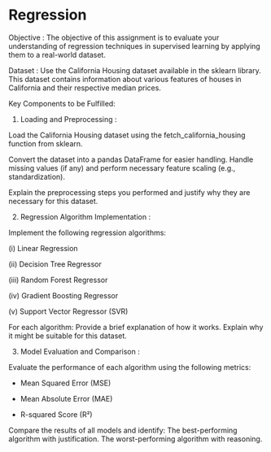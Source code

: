 # Regression

Objective : 
The objective of this assignment is to evaluate your understanding of regression techniques in supervised learning by applying them to a real-world dataset.

Dataset :  Use the California Housing dataset available in the sklearn library. This dataset contains information about various features of houses in California and their respective median prices.

Key Components to be Fulfilled: 

1. Loading and Preprocessing : 

Load the California Housing dataset using the fetch_california_housing function from sklearn. 

Convert the dataset into a pandas DataFrame for easier handling. Handle missing values (if any) and perform necessary feature scaling (e.g., standardization).

Explain the preprocessing steps you performed and justify why they are necessary for this dataset. 

2. Regression Algorithm Implementation : 

Implement the following regression algorithms:

(i) Linear Regression 

(ii) Decision Tree Regressor

(iii) Random Forest Regressor

(iv) Gradient Boosting Regressor 

(v) Support Vector Regressor (SVR) 

For each algorithm: Provide a brief explanation of how it works. Explain why it might be suitable for this dataset. 

3. Model Evaluation and Comparison :

Evaluate the performance of each algorithm using the following metrics: 

* Mean Squared Error (MSE) 

* Mean Absolute Error (MAE)

* R-squared Score (R²) 

Compare the results of all models and identify: The best-performing algorithm with justification. The worst-performing algorithm with reasoning. 
